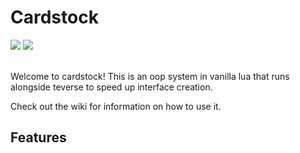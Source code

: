 # Cardstock
<div align="left">
	<img src="https://img.shields.io/badge/version-1001-success.svg">   <img src="https://img.shields.io/badge/build-unstable-critical.svg">
	<br><br>
</div>

Welcome to cardstock! This is an oop system in vanilla lua that runs alongside teverse to speed up interface creation.

Check out the wiki for information on how to use it.

## Features
